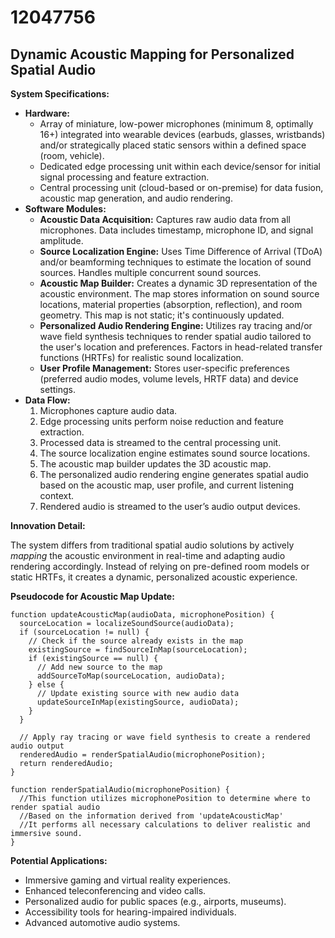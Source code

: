 # 12047756

## Dynamic Acoustic Mapping for Personalized Spatial Audio

**System Specifications:**

*   **Hardware:**
    *   Array of miniature, low-power microphones (minimum 8, optimally 16+) integrated into wearable devices (earbuds, glasses, wristbands) and/or strategically placed static sensors within a defined space (room, vehicle).
    *   Dedicated edge processing unit within each device/sensor for initial signal processing and feature extraction.
    *   Central processing unit (cloud-based or on-premise) for data fusion, acoustic map generation, and audio rendering.
*   **Software Modules:**
    *   **Acoustic Data Acquisition:** Captures raw audio data from all microphones.  Data includes timestamp, microphone ID, and signal amplitude.
    *   **Source Localization Engine:** Uses Time Difference of Arrival (TDoA) and/or beamforming techniques to estimate the location of sound sources.  Handles multiple concurrent sound sources.
    *   **Acoustic Map Builder:** Creates a dynamic 3D representation of the acoustic environment.  The map stores information on sound source locations, material properties (absorption, reflection), and room geometry. This map is not static; it's continuously updated.
    *   **Personalized Audio Rendering Engine:**  Utilizes ray tracing and/or wave field synthesis techniques to render spatial audio tailored to the user's location and preferences.  Factors in head-related transfer functions (HRTFs) for realistic sound localization.
    *   **User Profile Management:** Stores user-specific preferences (preferred audio modes, volume levels, HRTF data) and device settings.
*   **Data Flow:**
    1.  Microphones capture audio data.
    2.  Edge processing units perform noise reduction and feature extraction.
    3.  Processed data is streamed to the central processing unit.
    4.  The source localization engine estimates sound source locations.
    5.  The acoustic map builder updates the 3D acoustic map.
    6.  The personalized audio rendering engine generates spatial audio based on the acoustic map, user profile, and current listening context.
    7.  Rendered audio is streamed to the user’s audio output devices.

**Innovation Detail:**

The system differs from traditional spatial audio solutions by actively *mapping* the acoustic environment in real-time and adapting audio rendering accordingly.  Instead of relying on pre-defined room models or static HRTFs, it creates a dynamic, personalized acoustic experience.

**Pseudocode for Acoustic Map Update:**

```
function updateAcousticMap(audioData, microphonePosition) {
  sourceLocation = localizeSoundSource(audioData);
  if (sourceLocation != null) {
    // Check if the source already exists in the map
    existingSource = findSourceInMap(sourceLocation);
    if (existingSource == null) {
      // Add new source to the map
      addSourceToMap(sourceLocation, audioData);
    } else {
      // Update existing source with new audio data
      updateSourceInMap(existingSource, audioData);
    }
  }

  // Apply ray tracing or wave field synthesis to create a rendered audio output
  renderedAudio = renderSpatialAudio(microphonePosition);
  return renderedAudio;
}

function renderSpatialAudio(microphonePosition) {
  //This function utilizes microphonePosition to determine where to render spatial audio
  //Based on the information derived from 'updateAcousticMap'
  //It performs all necessary calculations to deliver realistic and immersive sound.
}
```

**Potential Applications:**

*   Immersive gaming and virtual reality experiences.
*   Enhanced teleconferencing and video calls.
*   Personalized audio for public spaces (e.g., airports, museums).
*   Accessibility tools for hearing-impaired individuals.
*   Advanced automotive audio systems.